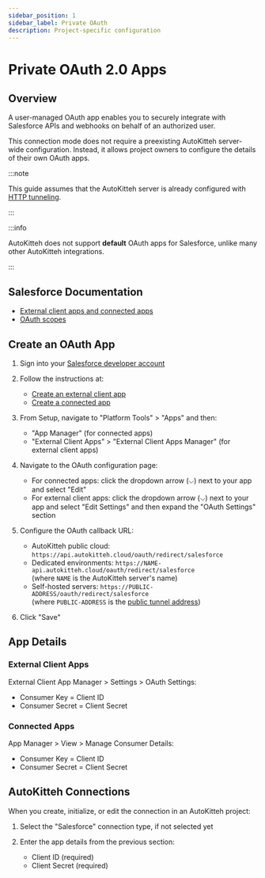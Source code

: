 ```yaml
---
sidebar_position: 1
sidebar_label: Private OAuth
description: Project-specific configuration
---
```


# Private OAuth 2.0 Apps

## Overview

A user-managed OAuth app enables you to securely integrate with Salesforce APIs and webhooks on behalf of an authorized user.

This connection mode does not require a preexisting AutoKitteh server-wide configuration. Instead, it allows project owners to configure the details of their own OAuth apps.

:::note

This guide assumes that the AutoKitteh server is already configured with [HTTP tunneling](/config/http_tunneling).

:::

:::info

AutoKitteh does not support **default** OAuth apps for Salesforce, unlike many other AutoKitteh integrations.

:::

## Salesforce Documentation

- [External client apps and connected apps](https://help.salesforce.com/s/articleView?id=xcloud.external_integrations.htm)
- [OAuth scopes](https://help.salesforce.com/s/articleView?id=xcloud.remoteaccess_oauth_tokens_scopes.htm)

## Create an OAuth App

1. Sign into your [Salesforce developer account](https://login.salesforce.com/)

2. Follow the instructions at:

   - [Create an external client app](https://help.salesforce.com/s/articleView?id=xcloud.create_a_local_external_client_app.htm)
   - [Create a connected app](https://help.salesforce.com/s/articleView?id=xcloud.connected_app_create_api_integration.htm)

3. From Setup, navigate to "Platform Tools" > "Apps" and then:

   - "App Manager" (for connected apps)
   - "External Client Apps" > "External Client Apps Manager" (for external client apps)

4. Navigate to the OAuth configuration page:

   - For connected apps: click the dropdown arrow (⌵) next to your app and select "Edit"
   - For external client apps: click the dropdown arrow (⌵) next to your app and select "Edit Settings" and then expand the "OAuth Settings" section

5. Configure the OAuth callback URL:

   - AutoKitteh public cloud: `https://api.autokitteh.cloud/oauth/redirect/salesforce`
   - Dedicated environments: `https://NAME-api.autokitteh.cloud/oauth/redirect/salesforce`\
      (where `NAME` is the AutoKitteh server's name)
   - Self-hosted servers: `https://PUBLIC-ADDRESS/oauth/redirect/salesforce`\
      (where `PUBLIC-ADDRESS` is the [public tunnel address](/config/http_tunneling))

6. Click "Save"

## App Details

### External Client Apps

External Client App Manager > Settings > OAuth Settings:

- Consumer Key = Client ID
- Consumer Secret = Client Secret

### Connected Apps

App Manager > View > Manage Consumer Details:

- Consumer Key = Client ID
- Consumer Secret = Client Secret

## AutoKitteh Connections

When you create, initialize, or edit the connection in an AutoKitteh project:

1. Select the "Salesforce" connection type, if not selected yet

2. Enter the app details from the previous section:

   - Client ID (required)
   - Client Secret (required)
